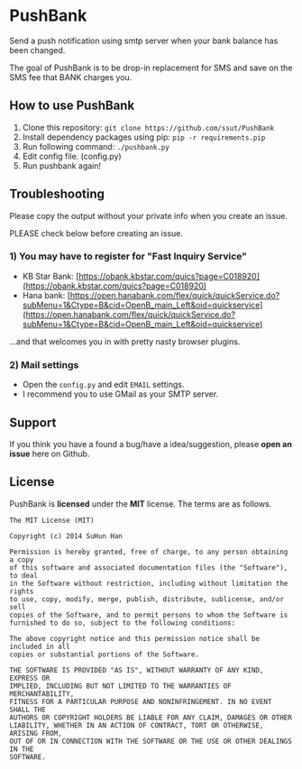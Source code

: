 # PushBank
Send a push notification using smtp server when your bank balance has been changed.

The goal of PushBank is to be drop-in replacement for SMS and save on the SMS fee that BANK charges you.

## How to use PushBank
1. Clone this repository: `git clone https://github.com/ssut/PushBank`
2. Install dependency packages using pip: `pip -r requirements.pip`
3. Run following command: `./pushbank.py`
4. Edit config file. (config.py)
5. Run pushbank again!

## Troubleshooting
Please copy the output without your private info when you create an issue.

PLEASE check below before creating an issue.

### 1) You may have to register for "Fast Inquiry Service"
* KB Star Bank: [https://obank.kbstar.com/quics?page=C018920](https://obank.kbstar.com/quics?page=C018920)
* Hana bank: [https://open.hanabank.com/flex/quick/quickService.do?subMenu=1&Ctype=B&cid=OpenB_main_Left&oid=quickservice](https://open.hanabank.com/flex/quick/quickService.do?subMenu=1&Ctype=B&cid=OpenB_main_Left&oid=quickservice)

...and that welcomes you in with pretty nasty browser plugins.

### 2) Mail settings
* Open the `config.py` and edit `EMAIL` settings.
* I recommend you to use GMail as your SMTP server.

## Support

If you think you have a found a bug/have a idea/suggestion, please **open an issue** here on Github.

## License
PushBank is **licensed** under the **MIT** license. The terms are as follows.

```text
The MIT License (MIT)

Copyright (c) 2014 SuHun Han

Permission is hereby granted, free of charge, to any person obtaining a copy
of this software and associated documentation files (the "Software"), to deal
in the Software without restriction, including without limitation the rights
to use, copy, modify, merge, publish, distribute, sublicense, and/or sell
copies of the Software, and to permit persons to whom the Software is
furnished to do so, subject to the following conditions:

The above copyright notice and this permission notice shall be included in all
copies or substantial portions of the Software.

THE SOFTWARE IS PROVIDED "AS IS", WITHOUT WARRANTY OF ANY KIND, EXPRESS OR
IMPLIED, INCLUDING BUT NOT LIMITED TO THE WARRANTIES OF MERCHANTABILITY,
FITNESS FOR A PARTICULAR PURPOSE AND NONINFRINGEMENT. IN NO EVENT SHALL THE
AUTHORS OR COPYRIGHT HOLDERS BE LIABLE FOR ANY CLAIM, DAMAGES OR OTHER
LIABILITY, WHETHER IN AN ACTION OF CONTRACT, TORT OR OTHERWISE, ARISING FROM,
OUT OF OR IN CONNECTION WITH THE SOFTWARE OR THE USE OR OTHER DEALINGS IN THE
SOFTWARE.
```